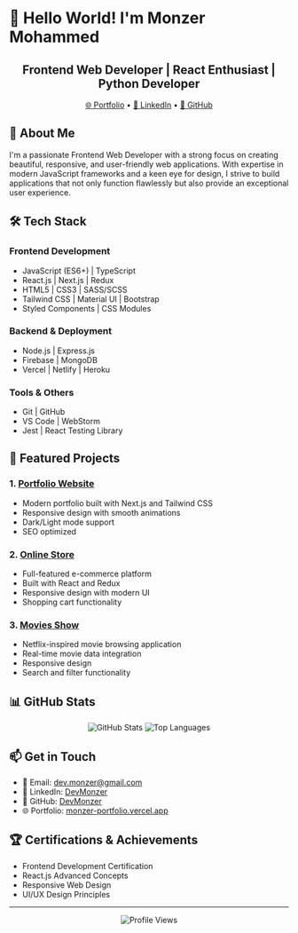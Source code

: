 # 👋 Hello World! I'm Monzer Mohammed

<div align="center">
  <h2>Frontend Web Developer | React Enthusiast | Python Developer</h2>
  <a href="https://monzer-portfolio.vercel.app/" target="_blank">🌐 Portfolio</a> •
  <a href="https://www.linkedin.com/in/devmonzer/" target="_blank">💼 LinkedIn</a> •
  <a href="https://github.com/DevMonzer" target="_blank">📂 GitHub</a>
</div>

## 🚀 About Me

I'm a passionate Frontend Web Developer with a strong focus on creating beautiful, responsive, and user-friendly web applications. With expertise in modern JavaScript frameworks and a keen eye for design, I strive to build applications that not only function flawlessly but also provide an exceptional user experience.

## 🛠️ Tech Stack

### Frontend Development
- JavaScript (ES6+) | TypeScript
- React.js | Next.js | Redux
- HTML5 | CSS3 | SASS/SCSS
- Tailwind CSS | Material UI | Bootstrap
- Styled Components | CSS Modules

### Backend & Deployment
- Node.js | Express.js
- Firebase | MongoDB
- Vercel | Netlify | Heroku

### Tools & Others
- Git | GitHub
- VS Code | WebStorm
- Jest | React Testing Library

## 🎯 Featured Projects

### 1. [Portfolio Website](https://monzer-portfolio.vercel.app/)
- Modern portfolio built with Next.js and Tailwind CSS
- Responsive design with smooth animations
- Dark/Light mode support
- SEO optimized

### 2. [Online Store](https://online-store-puce.vercel.app/)
- Full-featured e-commerce platform
- Built with React and Redux
- Responsive design with modern UI
- Shopping cart functionality

### 3. [Movies Show](https://movies-show.vercel.app/)
- Netflix-inspired movie browsing application
- Real-time movie data integration
- Responsive design
- Search and filter functionality

## 📊 GitHub Stats

<div align="center">
  <img src="https://github-readme-stats.vercel.app/api?username=DevMonzer&show_icons=true&theme=radical" alt="GitHub Stats" />
  <img src="https://github-readme-stats.vercel.app/api/top-langs/?username=DevMonzer&layout=compact&theme=radical" alt="Top Languages" />
</div>

## 📫 Get in Touch

- 📧 Email: dev.monzer@gmail.com
- 💼 LinkedIn: [DevMonzer](https://www.linkedin.com/in/devmonzer/)
- 📂 GitHub: [DevMonzer](https://github.com/DevMonzer)
- 🌐 Portfolio: [monzer-portfolio.vercel.app](https://monzer-portfolio.vercel.app/)

## 🏆 Certifications & Achievements

- Frontend Development Certification
- React.js Advanced Concepts
- Responsive Web Design
- UI/UX Design Principles

---
<div align="center">
  <img src="https://komarev.com/ghpvc/?username=DevMonzer&style=flat-square&color=blue" alt="Profile Views" />
</div>
